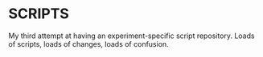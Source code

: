 # SCRIPTS
My third attempt at having an experiment-specific script repository. Loads of scripts, loads of changes, loads of confusion.

